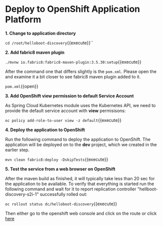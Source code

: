# Deploy to OpenShift Application Platform

**1. Change to application directory**

``cd /root/helloboot-discovery``{{execute}}``

**2. Add fabric8 maven plugin**

``./mvnw io.fabric8:fabric8-maven-plugin:3.5.30:setup``{{execute}}

After the command one that differs slightly is the `pom.xml`. Please open the and examine it a bit closer to see fabric8 maven plugin added to it.

``pom.xml``{{open}}

**3. Add OpenShift view permission to default Service Account**

As Spring Cloud Kubernetes module uses the Kubernetes API, we need to provide the default service account with **view** permisisons:

``oc policy add-role-to-user view -z default``{{execute}}

**4. Deploy the application to OpenShift**

Run the following command to deploy the application to OpenShift.  The application will be deployed on to the **dev** project, which we created in the earlier step.

``mvn clean fabric8:deploy -DskipTests``{{execute}}

**5. Test the service from a web browser on OpenShift**

After the maven build as finished, it will typically take less than 20 sec for the application to be available. To verify that everything is started run the following command and wait for it to report replication controller "hellboot-discovery-s2i-1" successfully rolled out:

``oc rollout status dc/helloboot-discovery``{{execute}}

Then either go to the openshift web console and click on the route or click [here](http://helloboot-dev.[[HOST_SUBDOMAIN]]-80-[[KATACODA_HOST]].environments.katacoda.com/randomadd/)


